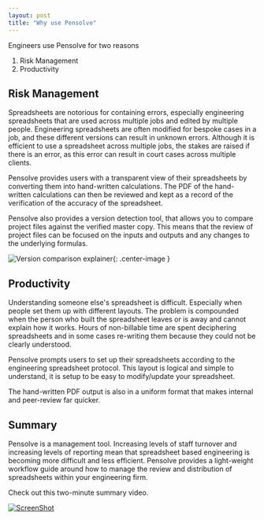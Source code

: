 ```yaml
---
layout: post
title: "Why use Pensolve"
---
```


Engineers use Pensolve for two reasons

1. Risk Management
2. Productivity

Risk Management
---------------

Spreadsheets are notorious for containing errors, especially 
engineering spreadsheets that are used across multiple jobs and edited by multiple people.
Engineering spreadsheets are often modified for bespoke cases in a job, and these different versions can 
result in unknown errors.
Although it is efficient to use a spreadsheet across multiple jobs, the stakes are raised if there is an error,
as this error can result in court cases across multiple clients.

Pensolve provides users with a transparent view of their spreadsheets by converting them into hand-written calculations.
The PDF of the hand-written calculations can then be reviewed and kept as a record
 of the verification of the accuracy of the spreadsheet.

Pensolve also provides a version detection tool, that allows you to compare project files
 against the verified master copy.
 This means that the review of project files can be focused on the inputs and
 outputs and any changes to the underlying formulas.
 
 
 ![Version comparison explainer](http://pensolve.com/blog/public/version-comparison-explainer.png){: .center-image }


 
Productivity
------------
 
Understanding someone else's spreadsheet is difficult. Especially when people set them up with different layouts.
 The problem is compounded when the person who built the spreadsheet leaves or is away and cannot explain how it works.
 Hours of non-billable time are spent deciphering spreadsheets and in some cases re-writing them because they could not
 be clearly understood.
 
 Pensolve prompts users to set up their spreadsheets according to the engineering spreadsheet protocol.
 This layout is logical and simple to understand, it is setup to be easy to modify/update your spreadsheet.
 
The hand-written PDF output is also in a uniform format that makes internal and peer-review far quicker.
 

Summary
-------

Pensolve is a management tool. Increasing levels of staff turnover and increasing levels of reporting mean that 
spreadsheet based engineering is becoming more difficult and less efficient.
Pensolve provides a light-weight workflow guide around how to manage the review and distribution of spreadsheets within
your engineering firm.

Check out this two-minute summary video.


[![ScreenShot](http://pensolve.com/blog/public/why-purchase-Pensolve.png)](https://youtu.be/HPXg-4WkhSw)

